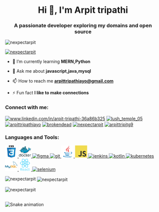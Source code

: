 <h1 align="center">Hi 👋, I'm Arpit tripathi</h1>
<h3 align="center">A passionate developer exploring my domains and open source</h3>

<p align="left"> <img src="https://komarev.com/ghpvc/?username=nexpectarpit&label=Profile%20views&color=0e75b6&style=flat" alt="nexpectarpit" /> </p>

<p align="left"> <a href="https://github.com/ryo-ma/github-profile-trophy"><img src="https://github-profile-trophy.vercel.app/?username=nexpectarpit" alt="nexpectarpit" /></a> </p>

- 🌱 I’m currently learning **MERN,Python**

- 💬 Ask me about **javascript,java,mysql**

- 📫 How to reach me **arpittripathiayo@gmail.com**

- ⚡ Fun fact **I like to make connections**

<h3 align="left">Connect with me:</h3>
<p align="left">
<a href="https://linkedin.com/in/www.linkedin.com/in/arpit-tripathi-36a86b325" target="blank"><img align="center" src="https://raw.githubusercontent.com/rahuldkjain/github-profile-readme-generator/master/src/images/icons/Social/linked-in-alt.svg" alt="www.linkedin.com/in/arpit-tripathi-36a86b325" height="30" width="40" /></a>
<a href="https://www.codechef.com/users/lush_temple_05" target="blank"><img align="center" src="https://cdn.jsdelivr.net/npm/simple-icons@3.1.0/icons/codechef.svg" alt="lush_temple_05" height="30" width="40" /></a>
<a href="https://www.hackerrank.com/arpittripathiayo" target="blank"><img align="center" src="https://raw.githubusercontent.com/rahuldkjain/github-profile-readme-generator/master/src/images/icons/Social/hackerrank.svg" alt="arpittripathiayo" height="30" width="40" /></a>
<a href="https://codeforces.com/profile/brokendead" target="blank"><img align="center" src="https://raw.githubusercontent.com/rahuldkjain/github-profile-readme-generator/master/src/images/icons/Social/codeforces.svg" alt="brokendead" height="30" width="40" /></a>
<a href="https://www.leetcode.com/nexpectarpit" target="blank"><img align="center" src="https://raw.githubusercontent.com/rahuldkjain/github-profile-readme-generator/master/src/images/icons/Social/leet-code.svg" alt="nexpectarpit" height="30" width="40" /></a>
<a href="https://auth.geeksforgeeks.org/user/arpittripitg9" target="blank"><img align="center" src="https://raw.githubusercontent.com/rahuldkjain/github-profile-readme-generator/master/src/images/icons/Social/geeks-for-geeks.svg" alt="arpittripitg9" height="30" width="40" /></a>
</p>

<h3 align="left">Languages and Tools:</h3>
<p align="left"> <a href="https://www.w3schools.com/css/" target="_blank" rel="noreferrer"> <img src="https://raw.githubusercontent.com/devicons/devicon/master/icons/css3/css3-original-wordmark.svg" alt="css3" width="40" height="40"/> </a> <a href="https://www.docker.com/" target="_blank" rel="noreferrer"> <img src="https://raw.githubusercontent.com/devicons/devicon/master/icons/docker/docker-original-wordmark.svg" alt="docker" width="40" height="40"/> </a> <a href="https://www.figma.com/" target="_blank" rel="noreferrer"> <img src="https://www.vectorlogo.zone/logos/figma/figma-icon.svg" alt="figma" width="40" height="40"/> </a> <a href="https://git-scm.com/" target="_blank" rel="noreferrer"> <img src="https://www.vectorlogo.zone/logos/git-scm/git-scm-icon.svg" alt="git" width="40" height="40"/> </a> <a href="https://www.java.com" target="_blank" rel="noreferrer"> <img src="https://raw.githubusercontent.com/devicons/devicon/master/icons/java/java-original.svg" alt="java" width="40" height="40"/> </a> <a href="https://developer.mozilla.org/en-US/docs/Web/JavaScript" target="_blank" rel="noreferrer"> <img src="https://raw.githubusercontent.com/devicons/devicon/master/icons/javascript/javascript-original.svg" alt="javascript" width="40" height="40"/> </a> <a href="https://www.jenkins.io" target="_blank" rel="noreferrer"> <img src="https://www.vectorlogo.zone/logos/jenkins/jenkins-icon.svg" alt="jenkins" width="40" height="40"/> </a> <a href="https://kotlinlang.org" target="_blank" rel="noreferrer"> <img src="https://www.vectorlogo.zone/logos/kotlinlang/kotlinlang-icon.svg" alt="kotlin" width="40" height="40"/> </a> <a href="https://kubernetes.io" target="_blank" rel="noreferrer"> <img src="https://www.vectorlogo.zone/logos/kubernetes/kubernetes-icon.svg" alt="kubernetes" width="40" height="40"/> </a> <a href="https://www.mysql.com/" target="_blank" rel="noreferrer"> <img src="https://raw.githubusercontent.com/devicons/devicon/master/icons/mysql/mysql-original-wordmark.svg" alt="mysql" width="40" height="40"/> </a> <a href="https://reactjs.org/" target="_blank" rel="noreferrer"> <img src="https://raw.githubusercontent.com/devicons/devicon/master/icons/react/react-original-wordmark.svg" alt="react" width="40" height="40"/> </a> <a href="https://www.selenium.dev" target="_blank" rel="noreferrer"> <img src="https://raw.githubusercontent.com/detain/svg-logos/780f25886640cef088af994181646db2f6b1a3f8/svg/selenium-logo.svg" alt="selenium" width="40" height="40"/> </a> </p>

<p><img align="left" src="https://github-readme-stats.vercel.app/api/top-langs?username=nexpectarpit&show_icons=true&locale=en&layout=compact" alt="nexpectarpit" /></p>

<p>&nbsp;<img align="center" src="https://github-readme-stats.vercel.app/api?username=nexpectarpit&show_icons=true&locale=en" alt="nexpectarpit" /></p>

<p><img align="center" src="https://github-readme-streak-stats.herokuapp.com/?user=nexpectarpit&" alt="nexpectarpit" /></p>


<br clear="both">

<img src="https://raw.githubusercontent.com/nexpectarpit/nexpectarpit/output/snake.svg" alt="Snake animation" />


###
